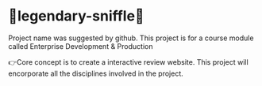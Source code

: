 # 🌟legendary-sniffle🌟
Project name was suggested by github. This project is for a course module called  Enterprise Development &amp; Production

👉Core concept is to create a interactive review website. This project will encorporate all the disciplines involved in the project.
